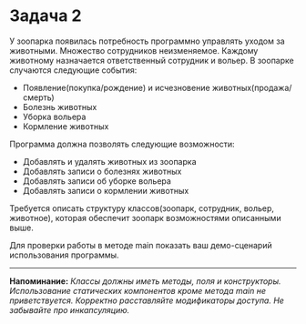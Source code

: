 # Задача 2

У зоопарка появилась потребность программно управлять уходом за животными. 
Множество сотрудников неизменяемое. Каждому животному 
назначается ответственный сотрудник и вольер. В зоопарке случаются 
следующие события:
* Появление(покупка/рождение) и исчезновение животных(продажа/смерть)
* Болезнь животных
* Уборка вольера
* Кормление животных

Программа должна позволять следующие возможности:
* Добавлять и удалять животных из зоопарка
* Добавлять записи о болезнях животных
* Добавлять записи об уборке вольера
* Добавлять записи о кормлении животных

Требуется описать структуру классов(зоопарк, сотрудник, вольер, животное), которая обеспечит зоопарк возможностями описанными выше.


Для проверки работы в методе main показать ваш демо-сценарий использования программы.

----------------------------------------------------------------------------------------------------------------------------

**Напоминание:** _Классы должны иметь методы, поля и конструкторы. Использование 
статических компонентов кроме метода main не приветствуется. Корректно 
расставляйте модификаторы доступа. Не забывайте про инкапсуляцию._